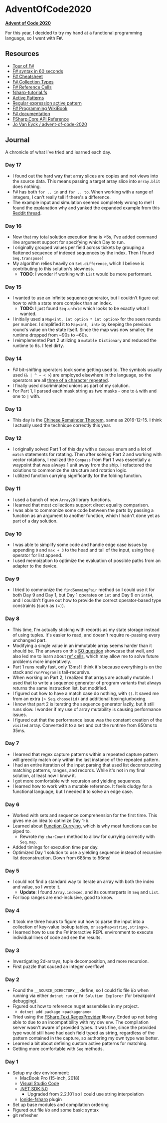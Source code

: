 # AdventOfCode2020

**[Advent of Code 2020](https://adventofcode.com/2020)**

For this year, I decided to try my hand at a functional programming language, so I went with **F#**.

## Resources

- [Tour of F#](https://docs.microsoft.com/en-us/dotnet/fsharp/tour)
- [F# syntax in 60 seconds](https://fsharpforfunandprofit.com/posts/fsharp-in-60-seconds/)
- [F# Cheatsheet](http://dungpa.github.io/fsharp-cheatsheet/)
- [F# Collection Types](https://docs.microsoft.com/en-us/dotnet/fsharp/language-reference/fsharp-collection-types)
- [F# Reference Cells](https://docs.microsoft.com/en-us/dotnet/fsharp/language-reference/reference-cells)
- [fsharp-tutorial.fs](https://gist.github.com/odytrice/667bc1d8d7c872fe8c5b1baa58898c32)
- [Active Patterns](https://fsharpforfunandprofit.com/posts/convenience-active-patterns/)
- [Regular expression active pattern](http://www.fssnip.net/29)
- [F# Programming WikiBook](https://en.wikibooks.org/wiki/F_Sharp_Programming)
- [F# documentation](https://docs.microsoft.com/en-us/dotnet/fsharp/)
- [FSharp.Core API Reference](https://fsharp.github.io/fsharp-core-docs/reference/)
- [Jo Van Eyck / advent-of-code-2020](https://github.com/jovaneyck/advent-of-code-2020)

## Journal

A chronicle of what I've tried and learned each day.

### Day 17

- I found out the hard way that array slices are copies and not views into the source data. This means passing a target array slice into `Array.blit` does nothing.
- F# has both `for .. in` and `for .. to`. When working with a range of integers, I can't really tell if there's a difference.
- The example input and simulation seemed completely wrong to me! I found the explanation why and yanked the expanded example from this [Reddit thread](https://www.reddit.com/r/adventofcode/comments/ker0wi/2020_day_17_part_1_sample_input_wrong/).

### Day 16

- Now that my total solution execution time is >5s, I've added command line argument support for specifying which Day to run.
- I originally grouped values per field across tickets by grouping a flattened sequence of indexed sequences by the index. Then I found `Seq.transpose`!
- My algorithm relies heavily on `Set.difference`, which I believe is contributing to this solution's slowness.
  - **TODO**: I wonder if working with `List` would be more performant.

### Day 15

- I wanted to use an infinite sequence generator, but I couldn't figure out how to with a state more complex than an index.
  - **TODO**: I just found `Seq.unfold` which looks to be exactly what I wanted.
- I initially used a `Map<int, int option * int option>` for the seen rounds per number. I simplified it to `Map<int, int>` by keeping the previous round's value on the state itself. Since the map was now smaller, the runtime dropped from ~90s to ~60s.
- I reimplemented Part 2 utilizing a `mutable Dictionary` and reduced the runtime to 6s. I feel dirty.

### Day 14

- F# bit-shifting operators took some getting used to. The symbols usually used (`& | ^ ~ < >`) are employed elsewhere in the language, so the operators are all [three of a character repeated](https://docs.microsoft.com/en-us/dotnet/fsharp/language-reference/symbol-and-operator-reference/bitwise-operators).
- I finally used discriminated unions as part of my solution.
- For Part 1, I parsed each mask string as two masks - one to `&` with and one to `|` with.

### Day 13

- This day is the [Chinese Remainder Theorem](https://www.youtube.com/watch?v=zIFehsBHB8o), same as 2016-12-15. I think I actually used the technique correctly this year.

### Day 12

- I originally solved Part 1 of this day with a `Compass` enum and a lot of `match` statements for rotating. Then after solving Part 2 and working with vector rotations, I realized the `Compass` from Part 1 was essentially a waypoint that was always 1 unit away from the ship. I refactored the solutions to commonize the structure and rotation logic.
- I utilized function currying significantly for the folding function.

### Day 11

- I used a bunch of new `Array2D` library functions.
- I learned that most collections support direct equality comparison.
- I was able to commonize some code between the parts by passing a function as an argument to another function, which I hadn't done yet as part of a day solution.

### Day 10

- I was able to simplify some code and handle edge case issues by appending `0` and `max + 3` to the head and tail of the input, using the `@` operator for list append.
- I used memoization to optimize the evaluation of possible paths from an adapter to the device.

### Day 9

- I tried to commonize the `findSummingPair` method so I could use it for both Day 9 and Day 1, but Day 1 operates on `int` and Day 9 on `int64`, and I couldn't figure out how to provide the correct operator-based type constraints (such as `(=)`).

### Day 8

- This time, I'm actually sticking with records as my state storage instead of using tuples. It's easier to read, and doesn't require re-passing every unchanged part.
- Modifying a single value in an immutable array seems harder than it should be. The answers on this [SO question](https://stackoverflow.com/questions/29966294/how-to-edit-an-item-in-a-mutable-list-in-f-and-allow-the-other-items-in-the-lis) showcase that well, and also led me to learn about [ref cells](https://stackoverflow.com/questions/3221200/f-let-mutable-vs-ref), which may allow me to solve future problems more imperatively.
- Part 1 runs really fast, only 13ms! I think it's because everything is on the stack and `runProgram` is tail-recursive.
- When working on Part 2, I realized that arrays are actually mutable. I used that to write a sequence generator of program variants that always returns the same instruction list, but modified.
- I figured out how to have a match case do nothing, with `()`. It saved me from an extra `|> Seq.choose(id)` and additional boxing/unboxing.
- I know that part 2 is iterating the sequence generator lazily, but it still runs slow. I wonder if my use of array mutability is causing performance issues.
- I figured out that the performance issue was the constant creation of the `visited` array. Converted it to a `Set` and cut the runtime from 850ms to 35ms.

### Day 7

- I learned that regex capture patterns within a repeated capture pattern will greedily match only within the last instance of the repeated pattern.
- I had an entire iteration of the input parsing that used list deconstructing matching patterns, ranges, and records. While it's not in my final solution, at least now I know it.
- I got more comfortable with recursion and yielding sequences.
- I learned how to work with a mutable reference. It feels cludgy for a functional language, but I needed it to solve an edge case.

### Day 6

- Worked with sets and sequence comprehension for the first time. This gives me an idea to optimize Day 1-b.
- Learned about [Function Currying](https://fsharpforfunandprofit.com/posts/currying/), which is why most functions can be piped to.
  - Rewrote my `charCount` method to allow for currying correctly with `Seq.map`.
- Added timings for execution time per day.
- Optimized Day 1 solution to use a yielding sequence instead of recursive list deconstruction. Down from 685ms to 56ms!

### Day 5

- I could not find a standard way to iterate an array with both the index and value, so I wrote it.
  - **Update**: I found `Array.indexed`, and its counterparts in `Seq` and `List`.
- For loop ranges are end-inclusive, good to know.

### Day 4

- It took me three hours to figure out how to parse the input into a collection of key-value lookup tables, or `seq<Map<string,string>>`.
- I learned how to use the F# interactive REPL environment to execute individual lines of code and see the results.

### Day 3

- Investigating 2d-arrays, tuple decomposition, and more recursion.
- First puzzle that caused an integer overflow!

### Day 2

- Found the `__SOURCE_DIRECTORY__` define, so I could fix file i/o when running via either `dotnet run` or `F# Solution Explorer` (for breakpoint debugging).
- Figured out how to reference nuget assemblies in my project.
  - `dotnet add package <packagename>`
- Tried using the [FSharp.Text.RegexProvider](http://fsprojects.github.io/FSharp.Text.RegexProvider/) library. Ended up not being able to due to an incompatibility with my dev env. The compilation server wasn't aware of provided types. It was fine, since the provided type would still have had each field typed as string, regardless of the pattern contained in the capture, so authoring my own type was better.
- Learned a bit about defining custom active patterns for matching.
- Getting more comfortable with `Seq` methods.

### Day 1

- Setup my dev environment:
  - MacBook Pro (15-inch, 2018)
  - [Visual Studio Code](https://code.visualstudio.com/)
  - [.NET SDK 5.0](https://dotnet.microsoft.com/download)
    - Upgraded from 2.2.101 so I could use string interpolation
  - [Ionide-fsharp](https://marketplace.visualstudio.com/items?itemName=Ionide.Ionide-fsharp) plugin
- Set up base modules and compilation ordering
- Figured out file i/o and some basic syntax
- git refresher